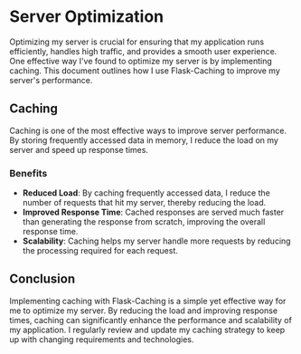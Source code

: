# Server Optimization

Optimizing my server is crucial for ensuring that my application runs efficiently, handles high traffic, and provides a smooth user experience. One effective way I've found to optimize my server is by implementing caching. This document outlines how I use Flask-Caching to improve my server's performance.

## Caching

Caching is one of the most effective ways to improve server performance. By storing frequently accessed data in memory, I reduce the load on my server and speed up response times.

### Benefits

-   **Reduced Load**: By caching frequently accessed data, I reduce the number of requests that hit my server, thereby reducing the load.
-   **Improved Response Time**: Cached responses are served much faster than generating the response from scratch, improving the overall response time.
-   **Scalability**: Caching helps my server handle more requests by reducing the processing required for each request.

## Conclusion

Implementing caching with Flask-Caching is a simple yet effective way for me to optimize my server. By reducing the load and improving response times, caching can significantly enhance the performance and scalability of my application. I regularly review and update my caching strategy to keep up with changing requirements and technologies.
